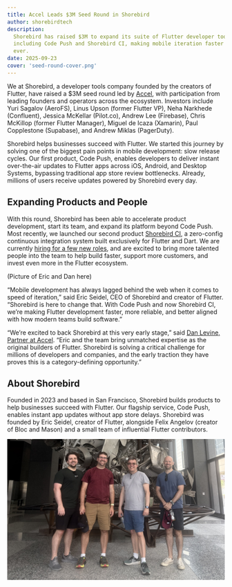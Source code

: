 ```yaml
---
title: Accel Leads $3M Seed Round in Shorebird
author: shorebirdtech
description:
  Shorebird has raised $3M to expand its suite of Flutter developer tools,
  including Code Push and Shorebird CI, making mobile iteration faster than
  ever.
date: 2025-09-23
cover: 'seed-round-cover.png'
---
```


We at Shorebird, a developer tools company founded by the creators of Flutter,
have raised a $3M seed round led by [Accel](https://www.accel.com), with
participation from leading founders and operators across the ecosystem.
Investors include Yuri Sagalov (AeroFS), Linus Upson (former Flutter VP), Neha
Narkhede (Confluent), Jessica McKellar (Pilot.co), Andrew Lee (Firebase), Chris
McKillop (former Flutter Manager), Miguel de Icaza (Xamarin), Paul Copplestone
(Supabase), and Andrew Miklas (PagerDuty).

Shorebird helps businesses succeed with Flutter. We started this journey by
solving one of the biggest pain points in mobile development: slow release
cycles. Our first product, Code Push, enables developers to deliver instant
over-the-air updates to Flutter apps across iOS, Android, and Desktop Systems,
bypassing traditional app store review bottlenecks. Already, millions of users
receive updates powered by Shorebird every day.

## Expanding Products and People

With this round, Shorebird has been able to accelerate product development,
start its team, and expand its platform beyond Code Push. Most recently, we
launched our second product [Shorebird CI](/blog/introducing-shorebird-ci), a
zero-config continuous integration system built exclusively for Flutter and
Dart. We are currently [hiring for a few new roles](/jobs), and are excited to
bring more talented people into the team to help build faster, support more
customers, and invest even more in the Flutter ecosystem.

(Picture of Eric and Dan here)

“Mobile development has always lagged behind the web when it comes to speed of
iteration,” said Eric Seidel, CEO of Shorebird and creator of Flutter.
“Shorebird is here to change that. With Code Push and now Shorebird CI, we’re
making Flutter development faster, more reliable, and better aligned with how
modern teams build software.”

“We’re excited to back Shorebird at this very early stage,” said
[Dan Levine, Partner at Accel](https://www.accel.com/people/daniel-levine#bay-area).
“Eric and the team bring unmatched expertise as the original builders of
Flutter. Shorebird is solving a critical challenge for millions of developers
and companies, and the early traction they have proves this is a
category-defining opportunity.”

## About Shorebird

Founded in 2023 and based in San Francisco, Shorebird builds products to help
businesses succeed with Flutter. Our flagship service, Code Push, enables
instant app updates without app store delays. Shorebird was founded by Eric
Seidel, creator of Flutter, alongside Felix Angelov (creator of Bloc and Mason)
and a small team of influential Flutter contributors.

![The Shorebird Team](../../assets/blog/seed-round/shorebird-team.jpeg)
